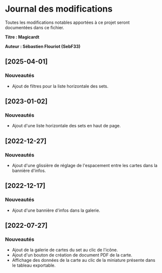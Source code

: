 
# Journal des modifications
Toutes les modifications notables apportées à ce projet seront documentées dans ce fichier.

**Titre : Magicardt**

**Auteur : Sébastien Flouriot (SebF33)**

## [2025-04-01]

### Nouveautés
- Ajout de filtres pour la liste horizontale des sets.

## [2023-01-02]

### Nouveautés
- Ajout d'une liste horizontale des sets en haut de page.

## [2022-12-27]

### Nouveautés
- Ajout d'une glissière de réglage de l'espacement entre les cartes dans la bannière d'infos.

## [2022-12-17]

### Nouveautés
- Ajout d'une bannière d'infos dans la galerie.

## [2022-07-27]

### Nouveautés
- Ajout de la galerie de cartes du set au clic de l'icône.
- Ajout d'un bouton de création de document PDF de la carte.
- Affichage des données de la carte au clic de la miniature présente dans le tableau exportable.